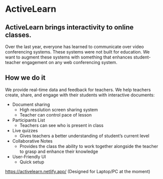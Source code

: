 # ActiveLearn
## ActiveLearn brings interactivity to online classes.
Over the last year, everyone has learned to communicate over video conferencing systems. These systems were not built for education.
We want to augment these systems with something that enhances student-teacher engagement on any web conferencing system.

## How we do it
We provide real-time data and feedback for teachers.
We help teachers create, share, and engage with their students with interactive documents:
* Document sharing
  * High resolution screen sharing system
  * Teacher can control pace of lesson
* Participants List
  * Teachers can see who is present in class
* Live quizzes
  * Gives teachers a better understanding of student’s current level
* Collaborative Notes
  * Provides the class the ability to work together alongside the teacher to grasp and enhance their knowledge
* User-Friendly UI
  * Quick setup




https://activelearn.netlify.app/ (Designed for Laptop/PC at the moment)


